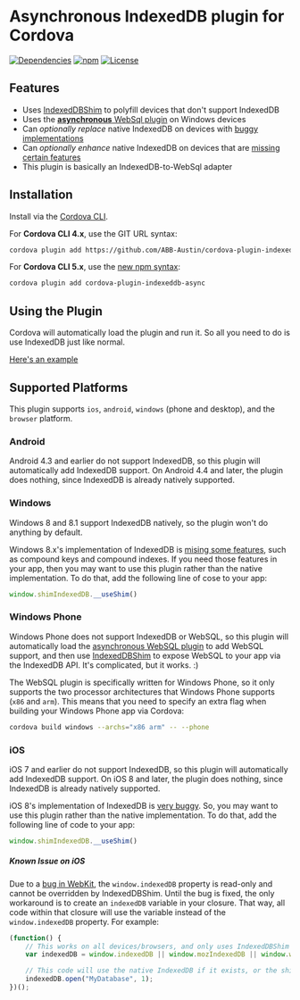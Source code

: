 Asynchronous IndexedDB plugin for Cordova
================================

[![Dependencies](https://img.shields.io/david/ABB-Austin/cordova-plugin-indexeddb-async.svg)](https://david-dm.org/ABB-Austin/cordova-plugin-indexeddb-async)
[![npm](http://img.shields.io/npm/v/cordova-plugin-indexeddb-async.svg)](https://www.npmjs.com/package/cordova-plugin-indexeddb-async)
[![License](https://img.shields.io/npm/l/cordova-plugin-indexeddb-async.svg)](LICENSE)


Features
--------------------------
* Uses [IndexedDBShim](https://github.com/axemclion/IndexedDBShim) to polyfill devices that don't support IndexedDB
* Uses the [__asynchronous__ WebSql plugin](https://github.com/Thinkwise/cordova-plugin-websql) on Windows devices
* Can _optionally replace_ native IndexedDB on devices with [buggy implementations](http://www.raymondcamden.com/2014/9/25/IndexedDB-on-iOS-8--Broken-Bad)
* Can _optionally enhance_ native IndexedDB on devices that are [missing certain features](http://codepen.io/cemerick/pen/Itymi)
* This plugin is basically an IndexedDB-to-WebSql adapter


Installation
--------------------------
Install via the [Cordova CLI](https://cordova.apache.org/docs/en/edge/guide_cli_index.md.html).

For __Cordova CLI 4.x__, use the GIT URL syntax:

````bash
cordova plugin add https://github.com/ABB-Austin/cordova-plugin-indexeddb-async.git
````

For __Cordova CLI 5.x__, use the [new npm syntax](https://github.com/cordova/apache-blog-posts/blob/master/2015-04-15-plugins-release-and-move-to-npm.md):

````bash
cordova plugin add cordova-plugin-indexeddb-async
````


Using the Plugin
--------------------------
Cordova will automatically load the plugin and run it.  So all you need to do is use IndexedDB just like normal.

[Here's an example](https://gist.github.com/BigstickCarpet/a0d6389a5d0e3a24814b)



Supported Platforms
--------------------------
This plugin supports `ios`, `android`, `windows` (phone and desktop), and the `browser` platform.

### Android
Android 4.3 and earlier do not support IndexedDB, so this plugin will automatically add IndexedDB support.  On Android 4.4 and later, the plugin does nothing, since IndexedDB is already natively supported.


### Windows
Windows 8 and 8.1 support IndexedDB natively, so the plugin won't do anything by default.  

Windows 8.x's implementation of IndexedDB is [mising some features](http://codepen.io/cemerick/pen/Itymi), such as compound keys and compound indexes. If you need those features in your app, then you may want to use this plugin rather than the native implementation.  To do that, add the following line of cose to your app:

````javascript
window.shimIndexedDB.__useShim()
````


### Windows Phone
Windows Phone does not support IndexedDB or WebSQL, so this plugin will automatically load the [asynchronous WebSQL plugin](https://github.com/Thinkwise/cordova-plugin-websql) to add WebSQL support, and then use [IndexedDBShim](https://github.com/axemclion/IndexedDBShim) to expose WebSQL to your app via the IndexedDB API.  It's complicated, but it works.  :)

The WebSQL plugin is specifically written for Windows Phone, so it only supports the two processor architectures that Windows Phone supports (`x86` and `arm`).  This means that you need to specify an extra flag when building your Windows Phone app via Cordova:

````bash
cordova build windows --archs="x86 arm" -- --phone
````


### iOS
iOS 7 and earlier do not support IndexedDB, so this plugin will automatically add IndexedDB support.  On iOS 8 and later, the plugin does nothing, since IndexedDB is already natively supported.

iOS 8's implementation of IndexedDB is [very buggy](http://www.raymondcamden.com/2014/9/25/IndexedDB-on-iOS-8--Broken-Bad).  So, you may want to use this plugin rather than the native implementation.  To do that, add the following line of code to your app:

````javascript
window.shimIndexedDB.__useShim()
````

##### Known Issue on iOS
Due to a [bug in WebKit](https://bugs.webkit.org/show_bug.cgi?id=137034), the `window.indexedDB` property is read-only and cannot be overridden by IndexedDBShim.  Until the bug is fixed, the only workaround is to create an `indexedDB` variable in your closure.  That way, all code within that closure will use the variable instead of the `window.indexedDB` property.  For example:

````javascript
(function() {
    // This works on all devices/browsers, and only uses IndexedDBShim as a final fallback 
    var indexedDB = window.indexedDB || window.mozIndexedDB || window.webkitIndexedDB || window.msIndexedDB || window.shimIndexedDB;

    // This code will use the native IndexedDB if it exists, or the shim otherwise
    indexedDB.open("MyDatabase", 1);
})();
````
